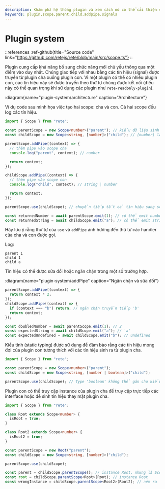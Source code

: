 ```yaml
---
description: Khám phá hệ thống plugin và xem cách nó có thể cải thiện chức năng dự án của bạn. Ví dụ code minh họa cách các tín hiệu được truyền giữa plugin cha và plugin con
keywords: plugin,scope,parent,child,addpipe,signals
---
```


# Plugin system

::references
:ref-github{title="Source code" link="https://github.com/retejs/rete/blob/main/src/scope.ts"}
::

Plugin cung cấp khả năng bổ sung chức năng mới chủ yếu thông qua một điểm vào duy nhất. Chúng giao tiếp với nhau bằng các tín hiệu (signal) được truyền từ plugin cha xuống plugin con. Vì một plugin có thể có nhiều plugin con, các tín hiệu này sẽ được truyền theo thứ tự chúng được kết nối (điều này có thể quan trọng khi sử dụng các plugin như `rete-readonly-plugin`).

:diagram{name="plugin-system/architecture" caption="Architecture"}

Ví dụ code sau minh họa việc tạo hai scope: cha và con. Cả hai scope đều log các tín hiệu.

```ts
import { Scope } from "rete";

const parentScope = new Scope<number>("parent"); // kiểu dữ liệu sinh ra là number
const childScope = new Scope<string, [number]>("child"); // [number] là kiểu dữ liệu mong đợi từ chuỗi cha

parentScope.addPipe((context) => {
  // thêm pipe vào scope cha
  console.log("parent", context); // number

  return context;
});

childScope.addPipe((context) => {
  // thêm pipe vào scope con
  console.log("child", context); // string | number

  return context;
});

parentScope.use(childScope); // chuyển tiếp tất cả tín hiệu sang scope con

const returnedNumber = await parentScope.emit(1); // có thể emit number
const returnedString = await childScope.emit("a"); // có thể emit string
```

Hãy lưu ý rằng thứ tự của `use` và `addPipe` ảnh hưởng đến thứ tự các handler của cha và con được gọi.

Log:

```log
parent 1
child 1
child a
```

Tín hiệu có thể được sửa đổi hoặc ngăn chặn trong một số trường hợp.

:diagram{name="plugin-system/addPipe" caption="Ngăn chặn và sửa đổi"}

```ts
parentScope.addPipe((context) => {
  return context * 2;
});
childScope.addPipe((context) => {
  if (context === "b") return; // ngăn chặn truyền tiếp 'b'
  return context;
});

const doubledNumber = await parentScope.emit(1); // 2
const expectedString = await childScope.emit("a"); // 'a'
const expectedUndefined = await childScope.emit("b"); // undefined
```

Kiểu tĩnh (static typing) được sử dụng để đảm bảo rằng các tín hiệu mong đợi của plugin con tương thích với các tín hiệu sinh ra từ plugin cha.

```ts
import { Scope } from "rete";

const parentScope = new Scope<number>("parent");
const childScope = new Scope<string, [number | boolean]>("child");

parentScope.use(childScope); // Type 'boolean' không thể gán cho kiểu 'string | number'.ts(2345)
```

Plugin con có thể truy cập instance của plugin cha để truy cập trực tiếp các interface hoặc để sinh tín hiệu thay mặt plugin cha.

```ts
import { Scope } from "rete";

class Root extends Scope<number> {
  isRoot = true;
}

class Root2 extends Scope<number> {
  isRoot2 = true;
}

const parentScope = new Root("parent");
const childScope = new Scope<string, [number]>("child");

parentScope.use(childScope);

const parent = childScope.parentScope(); // instance Root, nhưng là Scope dưới góc nhìn của TS
const root = childScope.parentScope<Root>(Root); // instance Root
const wrongInstance = childScope.parentScope<Root2>(Root2); // ném ra
```

